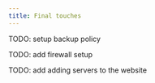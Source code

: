 ```yaml
---
title: Final touches
---
```


TODO: setup backup policy

TODO: add firewall setup

TODO: add adding servers to the website
